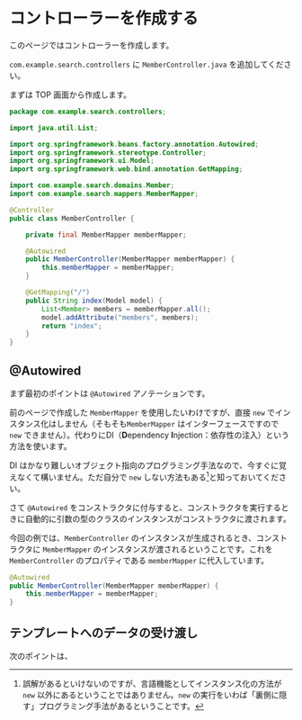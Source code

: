 # コントローラーを作成する

このページではコントローラーを作成します。

```com.example.search.controllers``` に ```MemberController.java``` を追加してください。

まずは TOP 画面から作成します。

```java
package com.example.search.controllers;

import java.util.List;

import org.springframework.beans.factory.annotation.Autowired;
import org.springframework.stereotype.Controller;
import org.springframework.ui.Model;
import org.springframework.web.bind.annotation.GetMapping;

import com.example.search.domains.Member;
import com.example.search.mappers.MemberMapper;

@Controller
public class MemberController {

    private final MemberMapper memberMapper;

    @Autowired
    public MemberController(MemberMapper memberMapper) {
        this.memberMapper = memberMapper;
    }

    @GetMapping("/")
    public String index(Model model) {
        List<Member> members = memberMapper.all();
        model.addAttribute("members", members);
        return "index";
    }
}
```

## @Autowired

まず最初のポイントは ```@Autowired``` アノテーションです。

前のページで作成した ```MemberMapper``` を使用したいわけですが、直接 ```new``` でインスタンス化はしません（そもそも```MemberMapper``` はインターフェースですので ```new``` できません）。代わりにDI（**D**ependency **I**njection：依存性の注入）という方法を使います。

DI はかなり難しいオブジェクト指向のプログラミング手法なので、今すぐに覚えなくて構いません。ただ自分で ```new``` しない方法もある[^1]と知っておいてください。

さて ```@Autowired``` をコンストラクタに付与すると、コンストラクタを実行するときに自動的に引数の型のクラスのインスタンスがコンストラクタに渡されます。

今回の例では、```MemberController``` のインスタンスが生成されるとき、コンストラクタに ```MemberMapper``` のインスタンスが渡されるということです。これを ```MemberController``` のプロパティである ```memberMapper``` に代入しています。

```java
@Autowired
public MemberController(MemberMapper memberMapper) {
    this.memberMapper = memberMapper;
}
```

[^1]: 誤解があるといけないのですが、言語機能としてインスタンス化の方法が ```new``` 以外にあるということではありません。```new``` の実行をいわば「裏側に隠す」プログラミング手法があるということです。

## テンプレートへのデータの受け渡し

次のポイントは、
